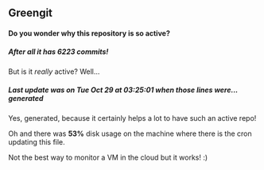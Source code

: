 ## Greengit

#### Do you wonder why this repository is so active?

##### After all it has 6223 commits!

But is it *really* active? Well...

##### Last update was on Tue Oct 29 at 03:25:01 when those lines were... generated

Yes, generated, because it certainly helps a lot to have such an active repo!

Oh and there was **53%** disk usage on the machine
where there is the cron updating this file.

Not the best way to monitor a VM in the cloud but it works! :)
